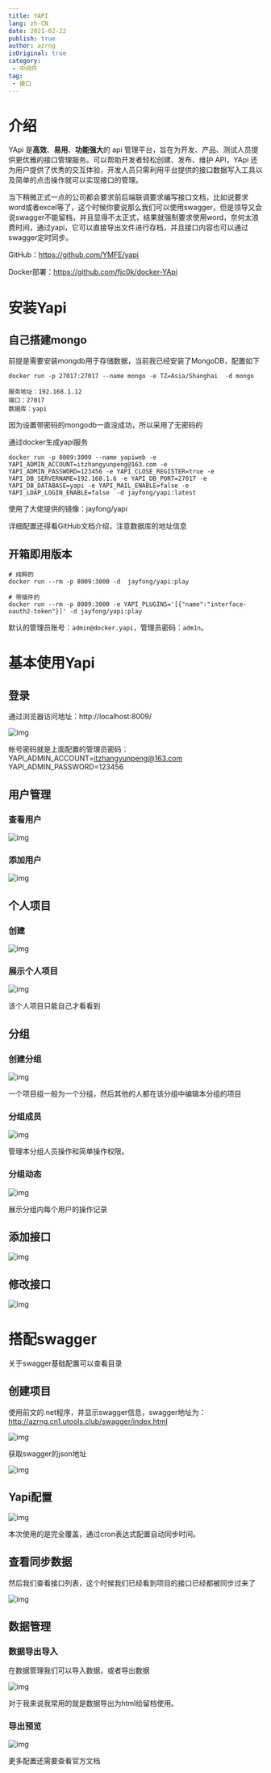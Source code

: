 ```yaml
---
title: YAPI
lang: zh-CN
date: 2021-02-22
publish: true
author: azrng
isOriginal: true
category:
 - 中间件
tag:
 - 接口
---
```

# 介绍

YApi 是**高效**、**易用**、**功能强大**的 api 管理平台，旨在为开发、产品、测试人员提供更优雅的接口管理服务。可以帮助开发者轻松创建、发布、维护 API，YApi 还为用户提供了优秀的交互体验，开发人员只需利用平台提供的接口数据写入工具以及简单的点击操作就可以实现接口的管理。



当下稍微正式一点的公司都会要求前后端联调要求编写接口文档，比如说要求word或者excel等了，这个时候你要说那么我们可以使用swagger，但是领导又会说swagger不能留档，并且显得不太正式，结果就强制要求使用word，奈何太浪费时间，通过yapi，它可以直接导出文件进行存档，并且接口内容也可以通过swagger定时同步。

GitHub：https://github.com/YMFE/yapi

Docker部署：https://github.com/fjc0k/docker-YApi

# 安装Yapi

## 自己搭建mongo

前提是需要安装mongdb用于存储数据，当前我已经安装了MongoDB，配置如下

```
docker run -p 27017:27017 --name mongo -e TZ=Asia/Shanghai  -d mongo

服务地址：192.168.1.12
端口：27017
数据库：yapi
```

因为设置带密码的mongodb一直没成功，所以采用了无密码的

通过docker生成yapi服务

```
docker run -p 8009:3000 --name yapiweb -e YAPI_ADMIN_ACCOUNT=itzhangyunpeng@163.com -e YAPI_ADMIN_PASSWORD=123456 -e YAPI_CLOSE_REGISTER=true -e YAPI_DB_SERVERNAME=192.168.1.6 -e YAPI_DB_PORT=27017 -e YAPI_DB_DATABASE=yapi -e YAPI_MAIL_ENABLE=false -e YAPI_LDAP_LOGIN_ENABLE=false  -d jayfong/yapi:latest
```

使用了大佬提供的镜像：jayfong/yapi

详细配置还得看GitHub文档介绍，注意数据库的地址信息

## 开箱即用版本

```
# 纯粹的
docker run --rm -p 8009:3000 -d  jayfong/yapi:play

# 带插件的
docker run --rm -p 8009:3000 -e YAPI_PLUGINS='[{"name":"interface-oauth2-token"}]' -d jayfong/yapi:play
```

默认的管理员账号：`admin@docker.yapi`，管理员密码：`adm1n`。

# 基本使用Yapi

## 登录

通过浏览器访问地址：http://localhost:8009/

![img](https://gitee.com/AZRNG/picture-storage/raw/master/kbms/1620135949798-6301cf62-0e49-4c51-b8d8-7c704d875eb1.png)

帐号密码就是上面配置的管理员密码：YAPI_ADMIN_ACCOUNT=itzhangyunpeng@163.com  YAPI_ADMIN_PASSWORD=123456

## 用户管理

### 查看用户

![img](https://gitee.com/AZRNG/picture-storage/raw/master/kbms/1621095951874-191aeaaa-f8f6-4ab0-8658-f4604793bbb1.png)

### 添加用户

![img](https://gitee.com/AZRNG/picture-storage/raw/master/kbms/1621095975910-82a168cd-f4ab-411b-89e4-7365a9684d92.png)

## 个人项目

### 创建

![img](https://gitee.com/AZRNG/picture-storage/raw/master/kbms/1621095563934-fb08ca06-b7c9-4bc9-b67d-654ab8133746.png)

### 展示个人项目

![img](https://gitee.com/AZRNG/picture-storage/raw/master/kbms/1621096008677-afb175df-cd4f-4b73-9247-b285fad63f53.png)

该个人项目只能自己才看看到

## 分组

### 创建分组

![img](https://gitee.com/AZRNG/picture-storage/raw/master/kbms/1621096585525-8671e46e-f051-4a04-8eb7-93e109ef926d.png)

一个项目组一般为一个分组，然后其他的人都在该分组中编辑本分组的项目

### 分组成员

![img](https://gitee.com/AZRNG/picture-storage/raw/master/kbms/1621096633945-1c143e6a-68a2-4a1e-8ed4-e114e501bf37.png)

管理本分组人员操作和简单操作权限。

### 分组动态

![img](https://gitee.com/AZRNG/picture-storage/raw/master/kbms/1621096835031-db68bc4f-d350-42af-98f0-87f371d6e772.png)

展示分组内每个用户的操作记录

## 添加接口

![img](https://gitee.com/AZRNG/picture-storage/raw/master/kbms/1621095730126-3384e893-324e-4971-a6c6-dd561f9584c5.png)

## 修改接口

![img](https://gitee.com/AZRNG/picture-storage/raw/master/kbms/1621095762304-608bc695-597f-480c-b9bd-629010c25824.png)

# 搭配swagger

关于swagger基础配置可以查看目录

## 创建项目

使用前文的.net程序，并显示swagger信息，swagger地址为：http://azrng.cn1.utools.club/swagger/index.html

![img](https://gitee.com/AZRNG/picture-storage/raw/master/kbms/1621097722708-69bd76cf-366f-4fe2-9809-a366c16ca8ce-163198041614713.png)

获取swagger的json地址

![img](https://gitee.com/AZRNG/picture-storage/raw/master/kbms/1620136320377-d206d608-7a02-422c-83eb-1f93e69b44d7.png)

## Yapi配置

![img](https://gitee.com/AZRNG/picture-storage/raw/master/kbms/1621097450042-8abb9d94-4479-4d21-9e34-c12010694bea.png)

本次使用的是完全覆盖，通过cron表达式配置自动同步时间。

## 查看同步数据

然后我们查看接口列表，这个时候我们已经看到项目的接口已经都被同步过来了

![img](https://gitee.com/AZRNG/picture-storage/raw/master/kbms/1621097784255-3e29f9c4-893a-4aae-b1df-6f0ef4665cc4.png)

## 数据管理

### 数据导出导入

在数据管理我们可以导入数据，或者导出数据

![img](https://gitee.com/AZRNG/picture-storage/raw/master/kbms/1620137115051-8c55ba52-01f8-4acc-a981-5ce8a416a00a.png)

对于我来说我常用的就是数据导出为html给留档使用。

### 导出预览

![img](https://gitee.com/AZRNG/picture-storage/raw/master/kbms/1621097898862-bced3729-6b4f-4f3e-bc50-4813761b4bbc.png)

更多配置还需要查看官方文档